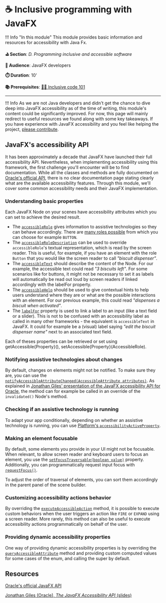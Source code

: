 # ☕️ Inclusive programming with JavaFX

!!! Info "In this module"
    This module provides basic information and resources for accessibility with Java Fx.

**⛳️ Section**: *D. Programming inclusive and accessible software*

**👥 Audience**: JavaFX developers

**⏱️ ️Duration**: 10'

**📚 Prerequisites**: [👩‍💻 Inclusive code 101](D-ICO.md)

---

!!! Info
    As we are not Java developers and didn't get the chance to dive deep into JavaFX accessibility as of the time of writing, this module's content could be significantly improved. For now, this page will mainly redirect to useful resources we found along with some key takeaways. If you have experience with JavaFX accessibility and you feel like helping the project, [please contribute](https://github.com/alterity-git/building-inclusive-open-source-software).

## JavaFX's accessibility API

It has been approximately a decade that JavaFX have launched their full accessibility API. Nevertheless, when implementing accessibility using this framework, the first challenge you'll encounter will be to find documentation. While all the classes and methods are fully documented on [Oracle's official API](https://docs.oracle.com/javase/8/javafx/api/overview-summary.html), there is no clear documentation page stating clearly what are the available accessibility features. Through this module, we'll cover some common accessibility needs and their JavaFX implementation.

### Understanding basic properties

Each JavaFX Node on your scenes have accessibility attributes which you can set to achieve the desired result.

- The [`accessibleRole`](https://docs.oracle.com/javase/8/javafx/api/javafx/scene/Node.html#accessibleRole) gives information to assistive technologies so they can behave accordingly. There are [many roles possible](https://docs.oracle.com/javase/8/javafx/api/javafx/scene/AccessibleRole.html) from which you can choose for example `BUTTON`.
- The [`accessibleRoleDescription`](https://docs.oracle.com/javase/8/javafx/api/javafx/scene/Node.html#accessibleRoleDescription) can be used to override `accessibleRole`'s textual representation, which is read by the screen reader. This is useful, for example, if you have an element with the role `Button` that you would like the screen reader to call *"biscuit dispenser"*.
- The [`accessibleText`](https://docs.oracle.com/javase/8/javafx/api/javafx/scene/Node.html#accessibleText) should describe the content of the Node. For our example, the accessible text could read *"3 biscuits left"*. For some scenarios like for buttons, it might not be necessary to set it as labels will automatically be read out loud by screen readers if linked accordingly with the labelFor property.
- The [`accessibleHelp`](https://docs.oracle.com/javase/8/javafx/api/javafx/scene/Node.html#accessibleHelp) should be used to give contextual hints to help users understand where they are or what are the possible interactions with an element. For our previous example, this could read *"dispenses a biscuit when activated"*.
- The [`labelFor`](https://docs.oracle.com/javase/8/javafx/api/javafx/scene/control/Label.html#setLabelFor-javafx.scene.Node-) property is used to link a label to an input (like a text field or a slider). This is not to be confused with an accessibility label as called in many other frameworks - the equivalent is `accessibleText` in JavaFX. It could for example be a (visual) label saying *"edit the biscuit dispenser name"* next to an associated text field.

Each of theses properties can be retrieved or set using getAccessible{Property}(), setAccessible{Property}(AccessibleRole).

### Notifying assistive technologies about changes

By default, changes on elements might not be notified. To make sure they are, you can use the [`notifyAccessibleAttributeChanged(AccessibleAttribute attributes)`](https://docs.oracle.com/javase/8/javafx/api/javafx/scene/Node.html#notifyAccessibleAttributeChanged-javafx.scene.AccessibleAttribute-). As explained in [Jonathan Giles' presentation of the JavaFX accessibility API for Oracle](https://download.jonathangiles.net/downloads/presentations/2015/Accessibility.pdf), the method can for example be called in an override of the `invalidated()` Node's method.

### Checking if an assistive technology is running

To adapt your app conditionally, depending on whether an assistive technology is running, you can use [Platform's `accessibilityActiveProperty`](https://download.java.net/java/GA/javafx20.0.1/docs/api/javafx.graphics/javafx/application/Platform.html).

### Making an element focusable

By default, some elements you provide in your UI might not be focusable. When relevant, to allow screen reader and keyboard users to focus an element, you use the [`setFocusTraversable(boolean value)`](https://docs.oracle.com/javase/8/javafx/api/javafx/scene/Node.html#setFocusTraversable-boolean-) property. Additionally, you can programmatically request input focus with [`requestFocus()`](https://docs.oracle.com/javase/8/javafx/api/javafx/scene/Node.html#requestFocus--).

To adjust the order of traversal of elements, you can sort them accordingly in the parent panel of the scene builder.

### Customizing accessibility actions behavior

By overriding the [`executeAccessibleAction`](https://docs.oracle.com/javase/8/javafx/api/javafx/scene/Node.html#executeAccessibleAction-javafx.scene.AccessibleAction-java.lang.Object...-) method, it is possible to execute custom behaviors when the user triggers an action like `FIRE` or `EXPAND` using a screen reader. More rarely, this method can also be useful to execute accessibility actions programmatically on behalf of the user.

### Providing dynamic accessibility properties

One way of providing dynamic accessibility properties is by overriding the [`queryAccessibleAttribute`](https://docs.oracle.com/javase/8/javafx/api/javafx/scene/Node.html#queryAccessibleAttribute-javafx.scene.AccessibleAttribute-java.lang.Object...-) method and providing custom computed values for some cases of the enum, and calling the super by default.

## Resources

[Oracle's official JavaFX API](https://docs.oracle.com/javase/8/javafx/api/overview-summary.html)

[Jonathan Giles (Oracle), *The JavaFX Accessibility API* (slides)](https://download.jonathangiles.net/downloads/presentations/2015/Accessibility.pdf)
